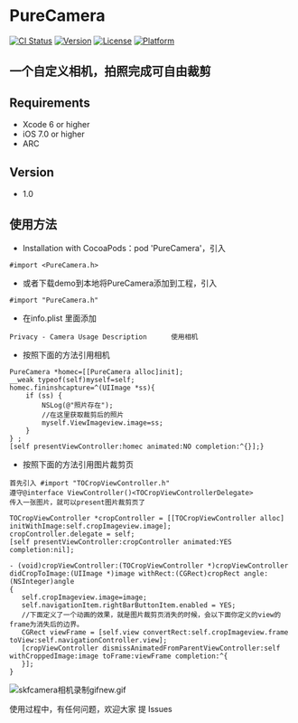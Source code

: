 PureCamera
=
 

[![CI Status](http://img.shields.io/travis/wubianxiaoxian/PureCamera.svg?style=flat)](https://travis-ci.org/wubianxiaoxian/PureCamera)
[![Version](https://img.shields.io/cocoapods/v/PureCamera.svg?style=flat)](http://cocoapods.org/pods/PureCamera)
[![License](https://img.shields.io/cocoapods/l/PureCamera.svg?style=flat)](http://cocoapods.org/pods/PureCamera)
[![Platform](https://img.shields.io/cocoapods/p/PureCamera.svg?style=flat)](http://cocoapods.org/pods/PureCamera)



一个自定义相机，拍照完成可自由裁剪
----

Requirements
----

* Xcode 6 or higher
* iOS 7.0 or higher
* ARC

Version
----

* 1.0




使用方法
----

*  Installation with CocoaPods：pod 'PureCamera'，引入        
     
```objc
#import <PureCamera.h>  
```
* 或者下载demo到本地将PureCamera添加到工程，引入 
     
```objc
#import "PureCamera.h"
```
        
*  在info.plist 里面添加

```objc
Privacy - Camera Usage Description      使用相机
```


* 按照下面的方法引用相机

      
```objc
PureCamera *homec=[[PureCamera alloc]init];
__weak typeof(self)myself=self;
homec.fininshcapture=^(UIImage *ss){
    if (ss) {
        NSLog(@"照片存在");
        //在这里获取裁剪后的照片
        myself.ViewImageview.image=ss;
    }
} ;
[self presentViewController:homec animated:NO completion:^{}];}
```

* 按照下面的方法引用图片裁剪页
   
```objc
首先引入 #import "TOCropViewController.h"
遵守@interface ViewController()<TOCropViewControllerDelegate>
传入一张图片，就可以present图片裁剪页了

TOCropViewController *cropController = [[TOCropViewController alloc] initWithImage:self.cropImageview.image];
cropController.delegate = self;
[self presentViewController:cropController animated:YES completion:nil];

- (void)cropViewController:(TOCropViewController *)cropViewController didCropToImage:(UIImage *)image withRect:(CGRect)cropRect angle:(NSInteger)angle
{
   self.cropImageview.image=image;
   self.navigationItem.rightBarButtonItem.enabled = YES;
   //下面定义了一个动画的效果，就是图片裁剪页消失的时候，会以下面你定义的view的frame为消失后的边界。
   CGRect viewFrame = [self.view convertRect:self.cropImageview.frame toView:self.navigationController.view];
   [cropViewController dismissAnimatedFromParentViewController:self withCroppedImage:image toFrame:viewFrame completion:^{
   }];
}
```

        
![skfcamera相机录制gifnew.gif](http://upload-images.jianshu.io/upload_images/964698-c4869c9a7c92ae25.gif?imageMogr2/auto-orient/strip)

使用过程中，有任何问题，欢迎大家 提 Issues

